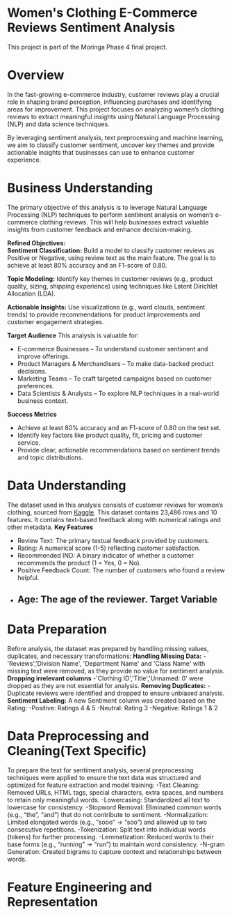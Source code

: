 # Women's Clothing E-Commerce Reviews Sentiment Analysis
This project is part of the Moringa Phase 4 final project.

# Overview
In the fast-growing e-commerce industry, customer reviews play a crucial role in shaping brand perception, influencing purchases and identifying areas for improvement. This project focuses on analyzing women’s clothing reviews to extract meaningful insights using Natural Language Processing (NLP) and data science techniques.

By leveraging sentiment analysis, text preprocessing and machine learning, we aim to classify customer sentiment, uncover key themes and provide actionable insights that businesses can use to enhance customer experience.

# Business Understanding
The primary objective of this analysis is to leverage Natural Language Processing (NLP) techniques to perform sentiment analysis on women’s e-commerce clothing reviews. This will help businesses extract valuable insights from customer feedback and enhance decision-making.

**Refined Objectives:**  
**Sentiment Classification:** Build a model to classify customer reviews as Positive or Negative, using review text as the main feature. The goal is to achieve at least 80% accuracy and an F1-score of 0.80.

**Topic Modeling:** Identify key themes in customer reviews (e.g., product quality, sizing, shipping experience) using techniques like Latent Dirichlet Allocation (LDA).

**Actionable Insights:** Use visualizations (e.g., word clouds, sentiment trends) to provide recommendations for product improvements and customer engagement strategies.

**Target Audience**
This analysis is valuable for:
- E-commerce Businesses – To understand customer sentiment and improve offerings.
- Product Managers & Merchandisers – To make data-backed product decisions.
- Marketing Teams – To craft targeted campaigns based on customer preferences.
- Data Scientists & Analysts – To explore NLP techniques in a real-world business context.

**Success Metrics**
- Achieve at least 80% accuracy and an F1-score of 0.80 on the test set.
- Identify key factors like product quality, fit, pricing and customer service.
- Provide clear, actionable recommendations based on sentiment trends and topic distributions.

# Data Understanding
The dataset used in this analysis consists of customer reviews for women’s clothing, sourced from [Kaggle](https://www.kaggle.com/datasets/nicapotato/womens-ecommerce-clothing-reviews). This dataset contains 23,486 rows and 10 features. It contains text-based feedback along with numerical ratings and other metadata.
  **Key Features**
  - Review Text: The primary textual feedback provided by customers.
  - Rating: A numerical score (1-5) reflecting customer satisfaction.
  - Recommended IND: A binary indicator of whether a customer recommends the product (1 = Yes, 0 = No).
  - Positive Feedback Count: The number of customers who found a review helpful.
  - Age: The age of the reviewer.
  **Target Variable**
    - 
# Data Preparation
Before analysis, the dataset was prepared by handling missing values, duplicates, and necessary transformations:
**Handling Missing Data:**
-'Reviews','Division Name', 'Department Name' and 'Class Name' with missing text were removed, as they provide no value for sentiment analysis.
**Dropping irrelevant columns**
-'Clothing ID','Title','Unnamed: 0' were dropped as they are not essential for analysis. 
**Removing Duplicates:**
-Duplicate reviews were identified and dropped to ensure unbiased analysis.
**Sentiment Labeling:**
A new Sentiment column was created based on the Rating:
-Positive: Ratings 4 & 5
-Neutral: Rating 3
-Negative: Ratings 1 & 2

# Data Preprocessing and Cleaning(Text Specific)
To prepare the text for sentiment analysis, several preprocessing techniques were applied to ensure the text data was structured and optimized for feature extraction and model training:
-Text Cleaning: Removed URLs, HTML tags, special characters, extra spaces, and numbers to retain only meaningful words.
-Lowercasing: Standardized all text to lowercase for consistency.
-Stopword Removal: Eliminated common words (e.g., “the”, “and”) that do not contribute to sentiment.
-Normalization: Limited elongated words (e.g., “sooo” → “soo”) and allowed up to two consecutive repetitions.
-Tokenization: Split text into individual words (tokens) for further processing.
-Lemmatization: Reduced words to their base forms (e.g., “running” → “run”) to maintain word consistency.
-N-gram Generation: Created bigrams to capture context and relationships between words.

# Feature Engineering and Representation

